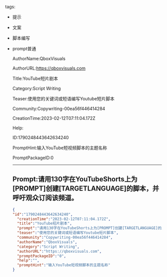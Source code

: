   tags: 
- 提示
- 文案
- 脚本编写
- prompt普通

  AuthorName:QboxVisuals

  AuthorURL:https://qboxvisuals.com

  Title:YouTube短片剧本

  Category:Script Writing

  Teaser:使用您的关键词或短语编写Youtube短片脚本

  Community:Copywriting-00ea56f446414284

  CreationTime:2023-02-12T07:11:04.172Z

  Help:

  ID:1790248443642634240

  PromptHint:输入YouTube短视频脚本的主题名称

  PromptPackageID:0

  ---

  ## Prompt:请用130字在YouTubeShorts上为[PROMPT]创建[TARGETLANGUAGE]的脚本，并呼吁观众订阅该频道。

  ```json
  {
  "id":"1790248443642634240",
    "creationTime":"2023-02-12T07:11:04.172Z",
    "title":"YouTube短片剧本",
    "prompt":"请用130字在YouTubeShorts上为[PROMPT]创建[TARGETLANGUAGE]的脚本，并呼吁观众订阅该频道。",
    "teaser":"使用您的关键词或短语编写Youtube短片脚本",
    "community":"Copywriting-00ea56f446414284",
    "authorName":"QboxVisuals",
    "category":"Script Writing",
    "authorURL":"https://qboxvisuals.com",
    "promptPackageID":"0",
    "help":"",
    "promptHint":"输入YouTube短视频脚本的主题名称"
  }
  ```
